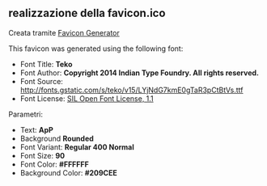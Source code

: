 ﻿## realizzazione della favicon.ico

Creata tramite [Favicon Generator](https://favicon.io/favicon-generator/)

This favicon was generated using the following font:

- Font Title: **Teko**
- Font Author: **Copyright 2014 Indian Type Foundry. All rights reserved.**
- Font Source: <http://fonts.gstatic.com/s/teko/v15/LYjNdG7kmE0gTaR3pCtBtVs.ttf>
- Font License: [SIL Open Font License, 1.1](<http://scripts.sil.org/OFL>)

Parametri:

- Text: **ApP**
- Background **Rounded**
- Font Variant: **Regular 400 Normal**
- Font Size: **90**
- Font Color: **#FFFFFF**
- Background Color: **#209CEE**
